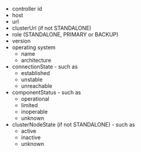 * controller id
* host
* url
* clusterUrl (if not STANDALONE)
* role (STANDALONE, PRIMARY or BACKUP)
* version
* operating system
    * name
    * architecture
* connectionState - such as
	* established
	* unstable
	* unreachable
* componentStatus - such as
	* operational
	* limited
	* inoperable
	* unknown
* clusterNodeState (if not STANDALONE) - such as
	* active
	* inactive
	* unknown
